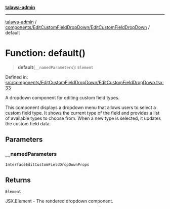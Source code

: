 [**talawa-admin**](../../../../README.md)

***

[talawa-admin](../../../../README.md) / [components/EditCustomFieldDropDown/EditCustomFieldDropDown](../README.md) / default

# Function: default()

> **default**(`__namedParameters`): `Element`

Defined in: [src/components/EditCustomFieldDropDown/EditCustomFieldDropDown.tsx:33](https://github.com/gautam-divyanshu/talawa-admin/blob/9fef64ff9fb30eb3195cc9100606d8b7a89bca79/src/components/EditCustomFieldDropDown/EditCustomFieldDropDown.tsx#L33)

A dropdown component for editing custom field types.

This component displays a dropdown menu that allows users to select a custom field type.
It shows the current type of the field and provides a list of available types to choose from.
When a new type is selected, it updates the custom field data.

## Parameters

### \_\_namedParameters

`InterfaceEditCustomFieldDropDownProps`

## Returns

`Element`

JSX.Element - The rendered dropdown component.
